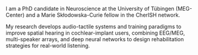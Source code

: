 I am a PhD candidate in Neuroscience at the University of Tübingen (MEG-Center) 
and a Marie Skłodowska-Curie fellow in the CherISH network.  

My research develops audio-tactile systems and training paradigms to improve 
spatial hearing in cochlear-implant users, combining EEG/MEG, multi-speaker 
arrays, and deep neural networks to design rehabilitation strategies for 
real-world listening.
